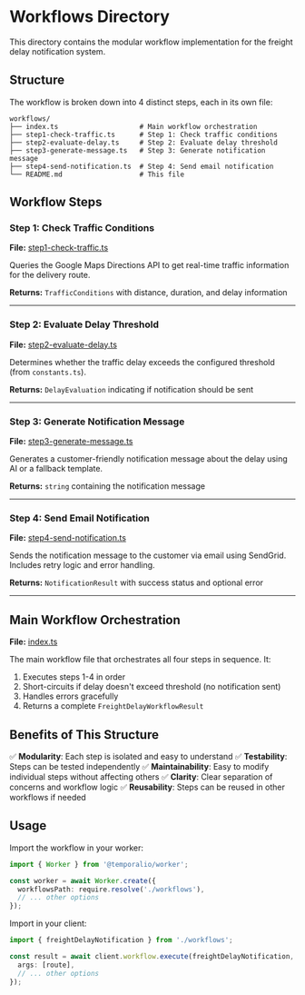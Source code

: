# Workflows Directory

This directory contains the modular workflow implementation for the freight delay notification system.

## Structure

The workflow is broken down into 4 distinct steps, each in its own file:

```
workflows/
├── index.ts                    # Main workflow orchestration
├── step1-check-traffic.ts      # Step 1: Check traffic conditions
├── step2-evaluate-delay.ts     # Step 2: Evaluate delay threshold
├── step3-generate-message.ts   # Step 3: Generate notification message
├── step4-send-notification.ts  # Step 4: Send email notification
└── README.md                   # This file
```

## Workflow Steps

### Step 1: Check Traffic Conditions
**File:** [step1-check-traffic.ts](step1-check-traffic.ts)

Queries the Google Maps Directions API to get real-time traffic information for the delivery route.

**Returns:** `TrafficConditions` with distance, duration, and delay information

---

### Step 2: Evaluate Delay Threshold
**File:** [step2-evaluate-delay.ts](step2-evaluate-delay.ts)

Determines whether the traffic delay exceeds the configured threshold (from `constants.ts`).

**Returns:** `DelayEvaluation` indicating if notification should be sent

---

### Step 3: Generate Notification Message
**File:** [step3-generate-message.ts](step3-generate-message.ts)

Generates a customer-friendly notification message about the delay using AI or a fallback template.

**Returns:** `string` containing the notification message

---

### Step 4: Send Email Notification
**File:** [step4-send-notification.ts](step4-send-notification.ts)

Sends the notification message to the customer via email using SendGrid. Includes retry logic and error handling.

**Returns:** `NotificationResult` with success status and optional error

---

## Main Workflow Orchestration

**File:** [index.ts](index.ts)

The main workflow file that orchestrates all four steps in sequence. It:

1. Executes steps 1-4 in order
2. Short-circuits if delay doesn't exceed threshold (no notification sent)
3. Handles errors gracefully
4. Returns a complete `FreightDelayWorkflowResult`

## Benefits of This Structure

✅ **Modularity**: Each step is isolated and easy to understand
✅ **Testability**: Steps can be tested independently
✅ **Maintainability**: Easy to modify individual steps without affecting others
✅ **Clarity**: Clear separation of concerns and workflow logic
✅ **Reusability**: Steps can be reused in other workflows if needed

## Usage

Import the workflow in your worker:

```typescript
import { Worker } from '@temporalio/worker';

const worker = await Worker.create({
  workflowsPath: require.resolve('./workflows'),
  // ... other options
});
```

Import in your client:

```typescript
import { freightDelayNotification } from './workflows';

const result = await client.workflow.execute(freightDelayNotification, {
  args: [route],
  // ... other options
});
```
